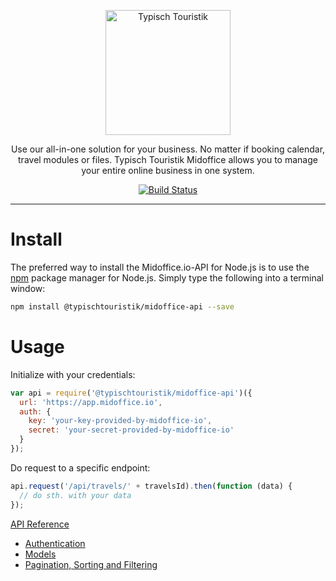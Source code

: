 <p align="center">
  <a href="https://www.typisch-touristik.de">
    <img alt="Typisch Touristik" src="https://res.cloudinary.com/midoffice/image/upload/c_scale,w_200/v1502782171/storage/logo.png" width="200">
  </a>
</p>

<p align="center">
Use our all-in-one solution for your business. No matter if booking calendar, travel modules or files. Typisch Touristik Midoffice allows you to manage your entire online business in one system.
</p>

<p align="center">
  <a href="https://circleci.com/gh/TypischTouristik/midoffice" target="_blank"><img alt="Build Status" src="https://circleci.com/gh/TypischTouristik/midoffice.png?style=shield&circle-token=d66f5278321e8ab5a2d7a2a628af1141c48aa176"></a>
</p>

---

# Install

The preferred way to install the Midoffice.io-API for Node.js is to use the
[npm](http://npmjs.org) package manager for Node.js. Simply type the following
into a terminal window:

```sh
npm install @typischtouristik/midoffice-api --save
```

# Usage

Initialize with your credentials:

```js
var api = require('@typischtouristik/midoffice-api')({
  url: 'https://app.midoffice.io',
  auth: {
    key: 'your-key-provided-by-midoffice-io',
    secret: 'your-secret-provided-by-midoffice-io'
  }
});
```

Do request to a specific endpoint:

```js
api.request('/api/travels/' + travelsId).then(function (data) {
  // do sth. with your data
});
```

[API Reference](https://touristik.atlassian.net/wiki/spaces/TTMID/pages/33849478/2+API+Reference)
- [Authentication](https://touristik.atlassian.net/wiki/spaces/TTMID/pages/77267096/2.1+Authentication)
- [Models](https://touristik.atlassian.net/wiki/spaces/TTMID/pages/33849486/2.2+Models)
- [Pagination, Sorting and Filtering](https://touristik.atlassian.net/wiki/spaces/TTMID/pages/77299852/2.3+Pagination+Sorting+and+Filtering)
